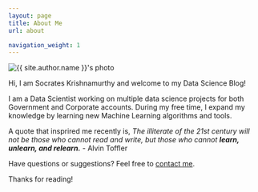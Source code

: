 ```yaml
---
layout: page
title: About Me
url: about

navigation_weight: 1
---
```


<div class="post-author text-center">                       
            <img src="{{ site.urlimg }}{{ site.author.avatar }}" alt="{{ site.author.name }}'s photo" itemprop="image" class="post-avatar img-circle img-responsive"/> 
</div>


<p class="message">
  Hi, I am Socrates Krishnamurthy and welcome to my Data Science Blog!
</p>

I am a Data Scientist working on multiple data science projects for both Government and Corporate accounts. During my free time, I expand my knowledge by learning new Machine Learning algorithms and tools.

A quote that insprired me recently is, _The illiterate of the 21st century will not be those who cannot read and write, but those who cannot **learn, unlearn, and relearn.**_ - Alvin Toffler

Have questions or suggestions? Feel free to [contact me](mailto:socratesk@gmail.com?Subject=Hi%20there!).

Thanks for reading!
